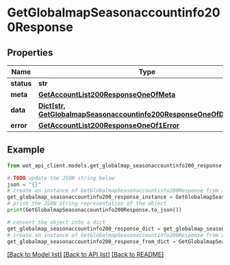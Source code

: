 # GetGlobalmapSeasonaccountinfo200Response


## Properties

Name | Type | Description | Notes
------------ | ------------- | ------------- | -------------
**status** | **str** |  | 
**meta** | [**GetAccountList200ResponseOneOfMeta**](GetAccountList200ResponseOneOfMeta.md) |  | 
**data** | [**Dict[str, GetGlobalmapSeasonaccountinfo200ResponseOneOfDataValue]**](GetGlobalmapSeasonaccountinfo200ResponseOneOfDataValue.md) |  | 
**error** | [**GetAccountList200ResponseOneOf1Error**](GetAccountList200ResponseOneOf1Error.md) |  | 

## Example

```python
from wot_api_client.models.get_globalmap_seasonaccountinfo200_response import GetGlobalmapSeasonaccountinfo200Response

# TODO update the JSON string below
json = "{}"
# create an instance of GetGlobalmapSeasonaccountinfo200Response from a JSON string
get_globalmap_seasonaccountinfo200_response_instance = GetGlobalmapSeasonaccountinfo200Response.from_json(json)
# print the JSON string representation of the object
print(GetGlobalmapSeasonaccountinfo200Response.to_json())

# convert the object into a dict
get_globalmap_seasonaccountinfo200_response_dict = get_globalmap_seasonaccountinfo200_response_instance.to_dict()
# create an instance of GetGlobalmapSeasonaccountinfo200Response from a dict
get_globalmap_seasonaccountinfo200_response_from_dict = GetGlobalmapSeasonaccountinfo200Response.from_dict(get_globalmap_seasonaccountinfo200_response_dict)
```
[[Back to Model list]](../README.md#documentation-for-models) [[Back to API list]](../README.md#documentation-for-api-endpoints) [[Back to README]](../README.md)


